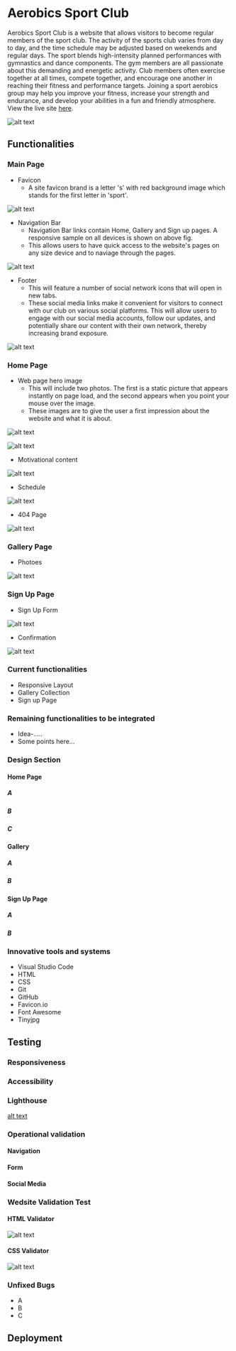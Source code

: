 # Aerobics Sport Club


Aerobics Sport Club is a website that allows visitors to become regular members of the sport club. The activity of the sports club varies from day to day, and the time schedule may be adjusted based on weekends and regular days. The sport blends high-intensity planned performances with gymnastics and dance components. The gym members are all passionate about this demanding and energetic activity. Club members often exercise together at all times, compete together, and encourage one another in reaching their fitness and performance targets. Joining a sport aerobics group may help you improve your fitness, increase your strength and endurance, and develop your abilities in a fun and friendly atmosphere. View the live site [here](https://bky201.github.io/Aerobic-sport/). 



![alt text](https://github.com/bky201/Aerobic-sport/blob/main/assets/images/multi-mocup.png)

## Functionalities

### Main Page
* Favicon 
  * A site favicon brand is a letter 's' with red background image which stands for the first letter in 'sport'.

![alt text](https://github.com/bky201/Aerobic-sport/blob/main/assets/images/favicon.png)

* Navigation Bar
  * Navigation Bar links contain Home, Gallery and Sign up pages. A responsive sample on all devices is shown on above fig.
  * This allows users to have quick access to the website's pages on any size device and to naviage through the pages.

![alt text](https://github.com/bky201/Aerobic-sport/blob/main/assets/images/nav.png)

* Footer
  * This will feature a number of social network icons that will open in new tabs. 
  * These social media links make it convenient for visitors to connect with our club on various social platforms. This will allow users to engage with our social media accounts, follow our updates, and potentially share our content with their own network, thereby increasing brand exposure.
 
![alt text](https://github.com/bky201/Aerobic-sport/blob/main/assets/images/footer.png)

### Home Page
* Web page hero image
  * This will include two photos. The first is a static picture that appears instantly on page load, and the second appears when you point your mouse over the image.
  * These images are to give the user a first impression about the website and  what it is about.


![alt text](https://github.com/bky201/Aerobic-sport/blob/main/assets/images/main-image.png)


![alt text](https://github.com/bky201/Aerobic-sport/blob/main/assets/images/secondary-image.png)


* Motivational content

![alt text](https://github.com/bky201/Aerobic-sport/blob/main/assets/images/motivational-image.png)

* Schedule

![alt text](https://github.com/bky201/Aerobic-sport/blob/main/assets/images/schedule.png)


* 404 Page

![alt text](https://github.com/bky201/Aerobic-sport/blob/main/assets/images/page-not-found.png)


### Gallery Page

* Photoes 

![alt text](https://github.com/bky201/Aerobic-sport/blob/main/assets/images/gallery.png)


### Sign Up Page

* Sign Up Form

![alt text](https://github.com/bky201/Aerobic-sport/blob/main/assets/images/signup-form.png)


* Confirmation

![alt text](https://github.com/bky201/Aerobic-sport/blob/main/assets/images/signup-confirmation.png)

### Current functionalities
* Responsive Layout
* Gallery Collection
* Sign up Page


### Remaining functionalities to be integrated
* Idea-.....
* Some points here...

### Design Section

#### Home Page

##### A
##### B
##### C

#### Gallery
##### A
##### B

#### Sign Up Page
##### A
##### B

### Innovative tools and systems

* Visual Studio Code
* HTML
*  CSS
*  Git
*  GitHub
*  Favicon.io
*  Font Awesome
*  Tinyjpg

## Testing

### Responsiveness

### Accessibility

### Lighthouse 

[alt text](https://github.com/bky201/Aerobic-sport/blob/main/assets/images/Lighthouse.png)

### Operational validation

#### Navigation
#### Form
#### Social Media

### Wedsite Validation Test 

#### HTML Validator
![alt text](https://github.com/bky201/Aerobic-sport/blob/main/assets/images/html-validator.png)

#### CSS Validator
![alt text](https://github.com/bky201/Aerobic-sport/blob/main/assets/images/css-validator.png)

### Unfixed Bugs
* A
* B
* C

## Deployment







  


